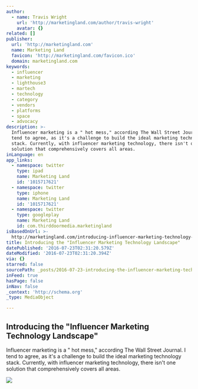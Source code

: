 ```yaml
---
author:
  - name: Travis Wright
    url: 'http://marketingland.com/author/travis-wright'
    avatar: {}
related: []
publisher:
  url: 'http://marketingland.com'
  name: Marketing Land
  favicon: 'http://marketingland.com/favicon.ico'
  domain: marketingland.com
keywords:
  - influencer
  - marketing
  - lighthouse3
  - martech
  - technology
  - category
  - vendors
  - platforms
  - space
  - advocacy
description: >-
  Influencer marketing is a " hot mess," according The Wall Street Journal. I
  tend to agree, as it's a challenge to build the ideal marketing technology
  stack. Currently, with influencer marketing technology, there isn't one
  solution that comprehensively covers all areas.
inLanguage: en
app_links:
  - namespace: twitter
    type: ipad
    name: Marketing Land
    id: '1015717621'
  - namespace: twitter
    type: iphone
    name: Marketing Land
    id: '1015717621'
  - namespace: twitter
    type: googleplay
    name: Marketing Land
    id: com.thirddoormedia.marketingland
isBasedOnUrl: >-
  http://marketingland.com/introducing-influencer-marketing-technology-landscape-183951
title: Introducing the "Influencer Marketing Technology Landscape"
datePublished: '2016-07-23T02:31:20.579Z'
dateModified: '2016-07-23T02:31:20.394Z'
via: {}
starred: false
sourcePath: _posts/2016-07-23-introducing-the-influencer-marketing-technology-landscape.md
inFeed: true
hasPage: false
inNav: false
_context: 'http://schema.org'
_type: MediaObject

---
```

<article style=""><h1>Introducing the "Influencer Marketing Technology Landscape"</h1><p>Influencer marketing is a " hot mess," according The Wall Street Journal. I tend to agree, as it's a challenge to build the ideal marketing technology stack. Currently, with influencer marketing technology, there isn't one solution that comprehensively covers all areas.</p><img src="http://marketingland.com/wp-content/ml-loads/2014/08/social-network-media-data-ss-1920.jpg" /></article>